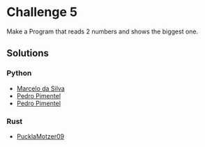 # Challenge 5

Make a Program that reads 2 numbers and shows the biggest one.

## Solutions
### Python 
* [Marcelo da Silva](https://github.com/marcelodasilva/challenges-hacktoberfest/blob/master/challenges/5/Python/marcelodasilva.py)
* [Pedro Pimentel](https://github.com/pedro5/challenges-hacktoberfest/blob/master/challenges/5/Python/pedro5.py)
* [Pedro Pimentel](https://github.com/pedro5/challenges-hacktoberfest/blob/master/challenges/5/Python/pedro5_2.py)
### Rust
* [PucklaMotzer09](https://github.com/PucklaMotzer09/challenges-hacktoberfest/blob/master/challenges/5/Rust/pucklamotzer09/src/main.rs)

